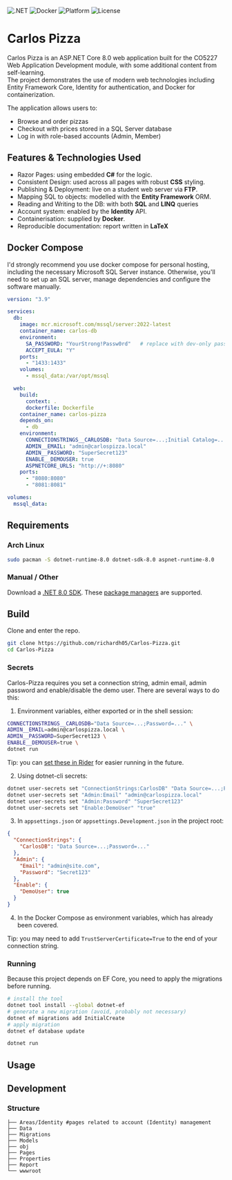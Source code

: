 ![.NET](https://img.shields.io/badge/.NET-8.0.19-blue?logo=dotnet)
![Docker](https://img.shields.io/badge/Docker-Ready-blue?logo=docker)
![Platform](https://img.shields.io/badge/Platform-Linux%2FWindows-lightgrey?logo=linux&logoColor=white)
![License](https://img.shields.io/badge/License-GPLv3-yellow?logo=open-source-initiative)
# Carlos Pizza
Carlos Pizza is an ASP.NET Core 8.0 web application built for the CO5227 Web Application Development module, with some additional content from self-learning.  
The project demonstrates the use of modern web technologies including Entity Framework Core, Identity for authentication, and Docker for containerization.

The application allows users to:
- Browse and order pizzas
- Checkout with prices stored in a SQL Server database
- Log in with role-based accounts (Admin, Member)

## Features & Technologies Used
- Razor Pages: using embedded **C#** for the logic.
- Consistent Design: used across all pages with robust **CSS** styling.
- Publishing & Deployment: live on a student web server via **FTP**.
- Mapping SQL to objects: modelled with the **Entity Framework** ORM.
- Reading and Writing to the DB: with both **SQL** and **LINQ** queries
- Account system: enabled by the **Identity** API.
- Containerisation: supplied by **Docker**.
- Reproducible documentation: report written in **LaTeX**

## Docker Compose
I'd strongly recommend you use docker compose for personal hosting, including the necessary Microsoft SQL Server instance. 
Otherwise, you'll need to set up an SQL server, manage dependencies and configure the software manually.
```yaml
version: "3.9"

services:
  db:
    image: mcr.microsoft.com/mssql/server:2022-latest
    container_name: carlos-db
    environment:
      SA_PASSWORD: "YourStrong!Passw0rd"   # replace with dev-only password
      ACCEPT_EULA: "Y"
    ports:
      - "1433:1433"
    volumes:
      - mssql_data:/var/opt/mssql

  web:
    build:
      context: .
      dockerfile: Dockerfile
    container_name: carlos-pizza
    depends_on:
      - db
    environment:
      CONNECTIONSTRINGS__CARLOSDB: "Data Source=...;Initial Catalog=...;User ID=...;Password=...;TrustServerCertificate=True"
      ADMIN__EMAIL: "admin@carlospizza.local"
      ADMIN__PASSWORD: "SuperSecret123"
      ENABLE__DEMOUSER: true
      ASPNETCORE_URLS: "http://+:8080"
    ports:
      - "8080:8080"
      - "8081:8081"

volumes:
  mssql_data:
```

## Requirements
### Arch Linux
```bash
sudo pacman -S dotnet-runtime-8.0 dotnet-sdk-8.0 aspnet-runtime-8.0
```

### Manual / Other
Download a [.NET 8.0 SDK](https://dotnet.microsoft.com/en-us/download). 
These [package managers](https://learn.microsoft.com/en-us/dotnet/core/install/linux?WT.mc_id=dotnet-35129-website) are supported.

## Build
Clone and enter the repo.
```bash
git clone https://github.com/richardh05/Carlos-Pizza.git
cd Carlos-Pizza
```

### Secrets
Carlos-Pizza requires you set a connection string, admin email, admin password and enable/disable the demo user.
There are several ways to do this:
1. Environment variables, either exported or in the shell session:
```bash
CONNECTIONSTRINGS__CARLOSDB="Data Source=...;Password=..." \
ADMIN__EMAIL=admin@carlospizza.local \
ADMIN__PASSWORD=SuperSecret123 \
ENABLE__DEMOUSER=true \
dotnet run
```
Tip: you can [set these in Rider](https://www.jetbrains.com/help/rider/Run_Debug_Configuration.html#envvars-progargs) for easier running in the future.

2. Using dotnet-cli secrets:
```bash
dotnet user-secrets set "ConnectionStrings:CarlosDB" "Data Source=...;Password=..."
dotnet user-secrets set "Admin:Email" "admin@carlospizza.local"
dotnet user-secrets set "Admin:Password" "SuperSecret123"
dotnet user-secrets set "Enable:DemoUser" "true"
```
3. In `appsettings.json` or `appsettings.Development.json` in the project root:

```json
{
  "ConnectionStrings": {
    "CarlosDB": "Data Source=...;Password=..."
  },
  "Admin": {
    "Email": "admin@site.com",
    "Password": "Secret123"
  },
  "Enable": {
    "DemoUser": true
  }
}
```
4. In the Docker Compose as environment variables, which has already been covered.

Tip: you may need to add `TrustServerCertificate=True` to the end of your connection string.

### Running
Because this project depends on EF Core, you need to apply the migrations before running.
```bash
# install the tool
dotnet tool install --global dotnet-ef
# generate a new migration (avoid, probably not necessary)
dotnet ef migrations add InitialCreate
# apply migration
dotnet ef database update
```

```bash
dotnet run
```
## Usage


## Development
### Structure
```shell
├── Areas/Identity #pages related to account (Identity) management
├── Data
├── Migrations
├── Models
├── obj
├── Pages
├── Properties
├── Report
└── wwwroot
```


